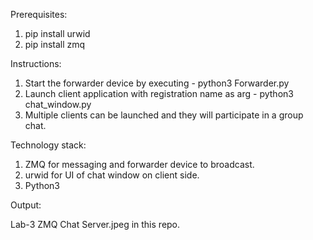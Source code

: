 Prerequisites:

1. pip install urwid
2. pip install zmq

Instructions:

1. Start the forwarder device by executing - python3 Forwarder.py
2. Launch client application with registration name as arg - python3 chat_window.py <name>
3. Multiple clients can be launched and they will participate in a group chat.

Technology stack:

1. ZMQ for messaging and forwarder device to broadcast.
2. urwid for UI of chat window on client side.
3. Python3

Output:

Lab-3 ZMQ Chat Server.jpeg in this repo.

